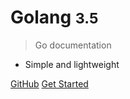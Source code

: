 <!-- _coverpage.md -->

# Golang <small>3.5</small>

> Go documentation

- Simple and lightweight

[GitHub](https://github.com/golang/go)
[Get Started](/golang/README.md)